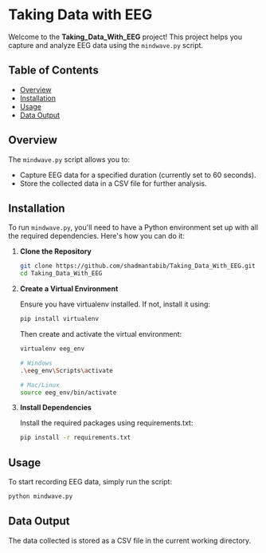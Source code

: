 # Taking Data with EEG

Welcome to the **Taking_Data_With_EEG** project! This project helps you capture and analyze EEG data using the `mindwave.py` script.

## Table of Contents
- [Overview](#overview)
- [Installation](#installation)
- [Usage](#usage)
- [Data Output](#data-output)

## Overview

The `mindwave.py` script allows you to:
- Capture EEG data for a specified duration (currently set to 60 seconds).
- Store the collected data in a CSV file for further analysis.

## Installation

To run `mindwave.py`, you'll need to have a Python environment set up with all the required dependencies. Here's how you can do it:

1. **Clone the Repository**

   ```bash
   git clone https://github.com/shadmantabib/Taking_Data_With_EEG.git
   cd Taking_Data_With_EEG
   ```

2. **Create a Virtual Environment**

   Ensure you have virtualenv installed. If not, install it using:

   ```bash
   pip install virtualenv
   ```

   Then create and activate the virtual environment:

   ```bash
   virtualenv eeg_env

   # Windows
   .\eeg_env\Scripts\activate

   # Mac/Linux
   source eeg_env/bin/activate
   ```

3. **Install Dependencies**

   Install the required packages using requirements.txt:

   ```bash
   pip install -r requirements.txt
   ```

## Usage

To start recording EEG data, simply run the script:

```bash
python mindwave.py
```

## Data Output

The data collected is stored as a CSV file in the current working directory.
